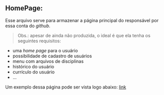## HomePage:
Esse arquivo serve para armazenar a página principal do responsável por essa conta do _github_.

> Obs.: apesar de ainda não produzida, o ideal é que ela tenha os seguintes requisitos:
- uma _home page_ para o usuário
- possibilidade de cadastro de usuários 
- menu com arquivos de disciplinas 
- histórico do usuário
- currículo do usuário 
- ...

Um exemplo dessa página pode ser vista logo abaixo:
[link](home.png)

 

